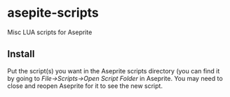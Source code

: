 # asepite-scripts
Misc LUA scripts for Aseprite

## Install
Put the script(s) you want in the Aseprite scripts directory (you can find it by going to *File->Scripts->Open Script Folder* in Aseprite.  You may need to close and reopen Aseprite for it to see the new script.

